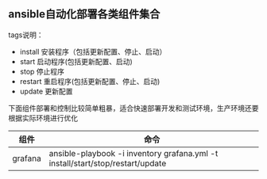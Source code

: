 ## ansible自动化部署各类组件集合

tags说明：
- install 安装程序（包括更新配置、停止、启动）
- start 启动程序(包括更新配置、启动)
- stop 停止程序
- restart 重启程序(包括更新配置、停止、启动)
- update 更新配置

下面组件部署和控制比较简单粗暴，适合快速部署开发和测试环境，生产环境还要根据实际环境进行优化

| 组件  | 命令 | 
| ------------- | ------------- | 
| grafana  | ansible-playbook -i inventory grafana.yml -t install/start/stop/restart/update  | 
